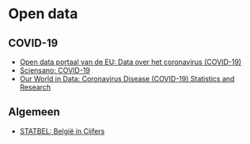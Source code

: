 # Open data

## COVID-19

* [Open data portaal van de EU: Data over het coronavirus (COVID-19)](https://data.europa.eu/euodp/nl/data/dataset/covid-19-coronavirus-data)
* [Sciensano: COVID-19](https://epistat.wiv-isp.be/covid/)
* [Our World in Data: Coronavirus Disease (COVID-19) Statistics and Research](https://ourworldindata.org/coronavirus)

## Algemeen

* [STATBEL: België in Cijfers](https://statbel.fgov.be/nl/open-data)
